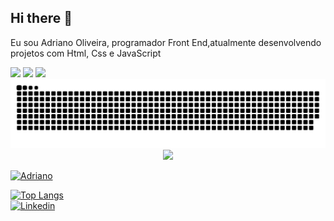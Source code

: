 ## Hi there 👋

 Eu sou Adriano Oliveira, programador Front End,atualmente desenvolvendo projetos com Html, Css e JavaScript

 <img src="https://img.shields.io/badge/HTML-239120?style=for-the-badge&logo=html5&logoColor=white"/>

 <img src="https://img.shields.io/badge/CSS-239120?&style=for-the-badge&logo=css3&logoColor=white"/>

 <img src="https://img.shields.io/badge/JavaScript-F7DF1E?style=for-the-badge&logo=javascript&logoColor=black"/>

 


  <div align="center">
      <img src="https://github.com/1999AZZAR/1999AZZAR/blob/readme/resources/grid-snake.svg" alt="snake" /></a>
      <img src="https://resources/img/waving.gif">
  </div>




 [![Adriano ](https://github-readme-stats.vercel.app/api?username=adrianooliveira12)](https://github.com/anuraghazra/github-readme-stats)

[![Top Langs](https://github-readme-stats.vercel.app/api/top-langs/?username=adrianooliveira12)](https://github.com/anuraghazra/github-readme-stats)
<br>
[![Linkedin](https://img.shields.io/badge/LinkedIn-0077B5?style=for-the-badge&logo=linkedin&logoColor=white)](https://https://https://www.linkedin.com/feed/)
